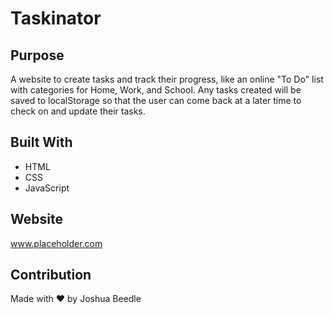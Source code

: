# Taskinator

## Purpose
A website to create tasks and track their progress, like an online "To Do" list with categories for Home, Work, and School. Any tasks created will be saved to localStorage so that the user can come back at a later time to check on and update their tasks.

## Built With
* HTML
* CSS
* JavaScript

## Website
www.placeholder.com

## Contribution
Made with ❤️ by Joshua Beedle